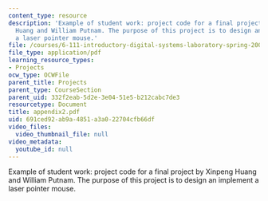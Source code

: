 ```yaml
---
content_type: resource
description: 'Example of student work: project code for a final project by Xinpeng
  Huang and William Putnam. The purpose of this project is to design an implement
  a laser pointer mouse.'
file: /courses/6-111-introductory-digital-systems-laboratory-spring-2006/691ced92ab9a4851a3a022704cfb66df_appendix2.pdf
file_type: application/pdf
learning_resource_types:
- Projects
ocw_type: OCWFile
parent_title: Projects
parent_type: CourseSection
parent_uid: 332f2eab-5d2e-3e04-51e5-b212cabc7de3
resourcetype: Document
title: appendix2.pdf
uid: 691ced92-ab9a-4851-a3a0-22704cfb66df
video_files:
  video_thumbnail_file: null
video_metadata:
  youtube_id: null
---
```

Example of student work: project code for a final project by Xinpeng Huang and William Putnam. The purpose of this project is to design an implement a laser pointer mouse.


